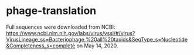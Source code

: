 # phage-translation
Full sequences were downloaded from NCBI: https://www.ncbi.nlm.nih.gov/labs/virus/vssi/#/virus?VirusLineage_ss=Bacteriophage,%20all%20taxids&SeqType_s=Nucleotide&Completeness_s=complete on May 14, 2020.
